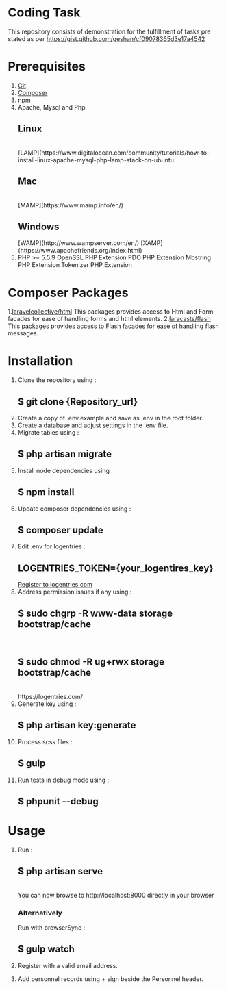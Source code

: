 # Coding Task
This repository consists of demonstration for the fulfillment of tasks pre stated as per https://gist.github.com/geshan/cf09078365d3e17a4542

# Prerequisites

1. [Git](https://git-scm.com/)
2. [Composer](https://getcomposer.org/)
3. [npm](https://www.npmjs.com/)
4. Apache, Mysql and Php
   <h2>Linux</h2><br>
   [LAMP](https://www.digitalocean.com/community/tutorials/how-to-install-linux-apache-mysql-php-lamp-stack-on-ubuntu
   <h2>Mac</h2><br>
   [MAMP](https://www.mamp.info/en/)
   <h2>Windows</h2>
   [WAMP](http://www.wampserver.com/en/)
   [XAMP](https://www.apachefriends.org/index.html)
5. PHP >= 5.5.9
   OpenSSL PHP Extension
   PDO PHP Extension
   Mbstring PHP Extension
   Tokenizer PHP Extension

# Composer Packages

1.[laravelcollective/html](https://laravelcollective.com/docs/5.2/html)
    This packages provides access to Html and Form facades for ease of handling forms and html elements.
2.[laracasts/flash](https://github.com/laracasts/flash)
    This packages provides access to Flash facades for ease of handling flash messages.

# Installation

1. Clone the repository using : <h2>$ git clone {Repository_url}</h2>
2. Create a copy of .env.example and save as .env in the root folder.
3. Create a database and adjust settings in the .env file.
4. Migrate tables using : <h2>$ php artisan migrate</h2>
5. Install node dependencies using : <h2>$ npm install</h2>
6. Update composer dependencies using : <h2>$ composer update</h2>
7. Edit .env for logentries : <h2>LOGENTRIES_TOKEN={your_logentires_key}</h2>
   [Register to logentries.com](https://logentries.com/)
8. Address permission issues if any using :
   <h2>$ sudo chgrp -R www-data storage bootstrap/cache</h2><br>
   <h2>$ sudo chmod -R ug+rwx storage bootstrap/cache</h2><br>
   https://logentries.com/
9. Generate key using : <h2>$ php artisan key:generate</h2>
10. Process scss files : <h2>$ gulp</h2>
11. Run tests in debug mode using : <h2>$ phpunit --debug</h2>

# Usage

1. Run : <h2>$ php artisan serve</h2><br>
   You can now browse to http://localhost:8000 directly in your browser

   ### Alternatively

   Run with browserSync : <h2>$ gulp watch</h2>

2. Register with a valid email address.
3. Add personnel records using + sign beside the Personnel header.